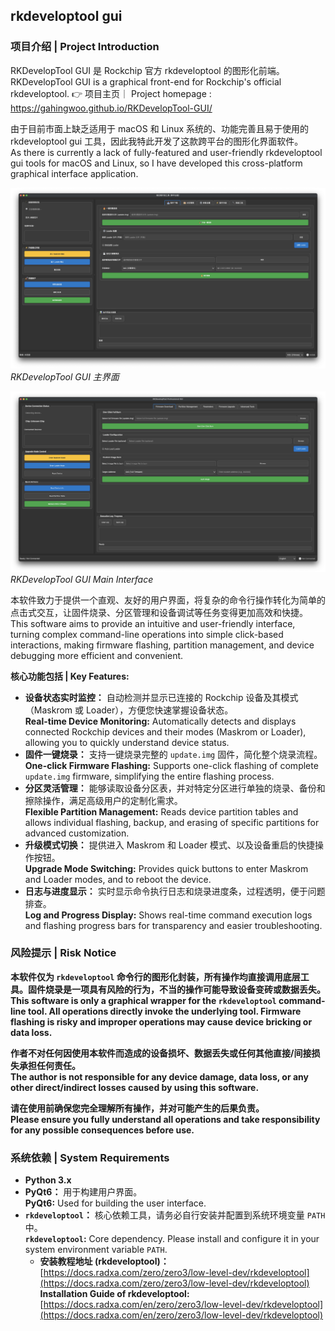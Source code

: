 ## rkdeveloptool gui

### 项目介绍 | Project Introduction

RKDevelopTool GUI 是 Rockchip 官方 rkdeveloptool 的图形化前端。
RKDevelopTool GUI is a graphical front-end for Rockchip's official rkdeveloptool.
👉 项目主页｜ Project homepage : https://gahingwoo.github.io/RKDevelopTool-GUI/

由于目前市面上缺乏适用于 macOS 和 Linux 系统的、功能完善且易于使用的 rkdeveloptool gui 工具，因此我特此开发了这款跨平台的图形化界面软件。  
As there is currently a lack of fully-featured and user-friendly rkdeveloptool gui tools for macOS and Linux, so I have developed this cross-platform graphical interface application.

![项目界面截图](images/home_zh.png)  
*RKDevelopTool GUI 主界面*

![App Screenshot](images/home_en.png)  
*RKDevelopTool GUI Main Interface*

本软件致力于提供一个直观、友好的用户界面，将复杂的命令行操作转化为简单的点击式交互，让固件烧录、分区管理和设备调试等任务变得更加高效和快捷。  
This software aims to provide an intuitive and user-friendly interface, turning complex command-line operations into simple click-based interactions, making firmware flashing, partition management, and device debugging more efficient and convenient.

**核心功能包括 | Key Features:**

* **设备状态实时监控：** 自动检测并显示已连接的 Rockchip 设备及其模式（Maskrom 或 Loader），方便您快速掌握设备状态。  
  **Real-time Device Monitoring:** Automatically detects and displays connected Rockchip devices and their modes (Maskrom or Loader), allowing you to quickly understand device status.
* **固件一键烧录：** 支持一键烧录完整的 `update.img` 固件，简化整个烧录流程。  
  **One-click Firmware Flashing:** Supports one-click flashing of complete `update.img` firmware, simplifying the entire flashing process.
* **分区灵活管理：** 能够读取设备分区表，并对特定分区进行单独的烧录、备份和擦除操作，满足高级用户的定制化需求。  
  **Flexible Partition Management:** Reads device partition tables and allows individual flashing, backup, and erasing of specific partitions for advanced customization.
* **升级模式切换：** 提供进入 Maskrom 和 Loader 模式、以及设备重启的快捷操作按钮。  
  **Upgrade Mode Switching:** Provides quick buttons to enter Maskrom and Loader modes, and to reboot the device.
* **日志与进度显示：** 实时显示命令执行日志和烧录进度条，过程透明，便于问题排查。  
  **Log and Progress Display:** Shows real-time command execution logs and flashing progress bars for transparency and easier troubleshooting.

### 风险提示 | Risk Notice

**本软件仅为 `rkdeveloptool` 命令行的图形化封装，所有操作均直接调用底层工具。固件烧录是一项具有风险的行为，不当的操作可能导致设备变砖或数据丢失。**  
**This software is only a graphical wrapper for the `rkdeveloptool` command-line tool. All operations directly invoke the underlying tool. Firmware flashing is risky and improper operations may cause device bricking or data loss.**

**作者不对任何因使用本软件而造成的设备损坏、数据丢失或任何其他直接/间接损失承担任何责任。**  
**The author is not responsible for any device damage, data loss, or any other direct/indirect losses caused by using this software.**

**请在使用前确保您完全理解所有操作，并对可能产生的后果负责。**  
**Please ensure you fully understand all operations and take responsibility for any possible consequences before use.**

### 系统依赖 | System Requirements

* **Python 3.x**
* **PyQt6：** 用于构建用户界面。  
  **PyQt6:** Used for building the user interface.
* **`rkdeveloptool`：** 核心依赖工具，请务必自行安装并配置到系统环境变量 `PATH` 中。  
  **`rkdeveloptool`:** Core dependency. Please install and configure it in your system environment variable `PATH`.
  * **安装教程地址 (rkdeveloptool)：** [https://docs.radxa.com/zero/zero3/low-level-dev/rkdeveloptool](https://docs.radxa.com/zero/zero3/low-level-dev/rkdeveloptool)  
    **Installation Guide of rkdeveloptool:** [https://docs.radxa.com/en/zero/zero3/low-level-dev/rkdeveloptool](https://docs.radxa.com/en/zero/zero3/low-level-dev/rkdeveloptool)
